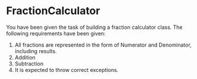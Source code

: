 # FractionCalculator
You have been given the task of building a fraction calculator class. The following requirements have
been given:
1. All fractions are represented in the form of Numerator and Denominator, including results.
2. Addition
3. Subtraction
4. It is expected to throw correct exceptions.
